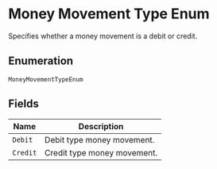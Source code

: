
# Money Movement Type Enum

Specifies whether a money movement is a debit or credit.

## Enumeration

`MoneyMovementTypeEnum`

## Fields

| Name | Description |
|  --- | --- |
| `Debit` | Debit type money movement. |
| `Credit` | Credit type money movement. |

